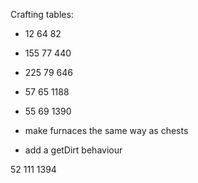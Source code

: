 Crafting tables:

* 12 64 82
* 155 77 440
* 225 79 646

* 57 65 1188
* 55 69 1390

* make furnaces the same way as chests
* add a getDirt behaviour

52 111 1394